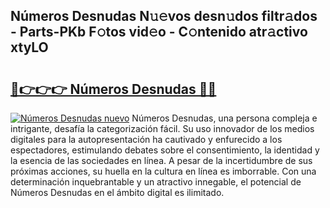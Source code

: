 ## Números Desnudas N𝚞𝚎vos desn𝚞dos filtr𝚊dos - Parts-PKb F𝚘tos vid𝚎o - C𝚘ntenido atr𝚊ctivo xtyLO

# <h2><a href="http://mb9c1n8.tromn.icu/?c=N%c3%bameros+Desnudas">🔗👉👉👉 Números Desnudas 🔗🔗</a></h2>

[![Números Desnudas nuevo](https://i.imgur.com/pEAQMta.gif)](http://mb9c1n8.tromn.icu/?c=N%c3%bameros+Desnudas)
Números Desnudas, una persona compleja e intrigante, desafía la categorización fácil. Su uso innovador de los medios digitales para la autopresentación ha cautivado y enfurecido a los espectadores, estimulando debates sobre el consentimiento, la identidad y la esencia de las sociedades en línea. A pesar de la incertidumbre de sus próximas acciones, su huella en la cultura en línea es imborrable. Con una determinación inquebrantable y un atractivo innegable, el potencial de Números Desnudas en el ámbito digital es ilimitado.
